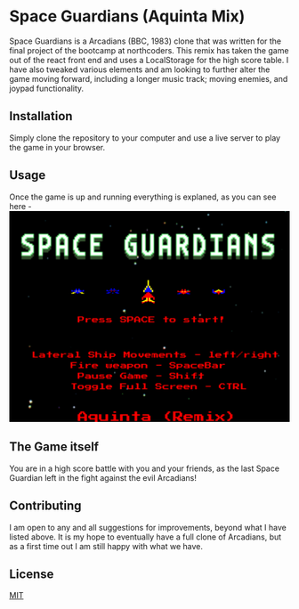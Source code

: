 # Space Guardians (Aquinta Mix)

Space Guardians is a Arcadians (BBC, 1983) clone that was written for the final project of the bootcamp at northcoders. 
This remix has taken the game out of the react front end and uses a LocalStorage for the high score table. 
I have also tweaked various elements and am looking to further alter the game moving forward, including a longer music track; moving enemies, and joypad functionality.

## Installation 

Simply clone the repository to your computer and use a live server to play the game in your browser. 

## Usage

Once the game is up and running everything is explaned, as you can see here - 
![screenshot1](/src/assets/screenshot1.png?raw=true "Screenshot 1")

## The Game itself

You are in a high score battle with you and your friends, as the last Space Guardian left in the fight against the evil Arcadians!

## Contributing

I am open to any and all suggestions for improvements, beyond what I have listed above. It is my hope to eventually have a full clone of Arcadians, but as a first time out I am still happy with what we have. 

## License

[MIT](https://choosealicense.com/licenses/mit/)